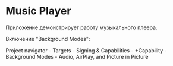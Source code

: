 # Music Player

Приложение демонстрирует работу музыкального плеера.

Включение "Background Modes": 

Project navigator - Targets - Signing & Capabilities - +Capability - Background Modes - Audio, AirPlay, and Picture in Picture
